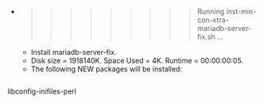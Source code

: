 * >>>>>>>>> Running inst-min-con-xtra-mariadb-server-fix.sh ...
  * Install mariadb-server-fix.
  * Disk size = 1918140K. Space Used = 4K. Runtime = 00:00:00:05.
  * The following NEW packages will be installed:
  ```bash
libconfig-inifiles-perl
  ```
